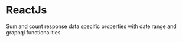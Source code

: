 # ReactJs
Sum and count response data specific properties with date range and graphql functionalities
